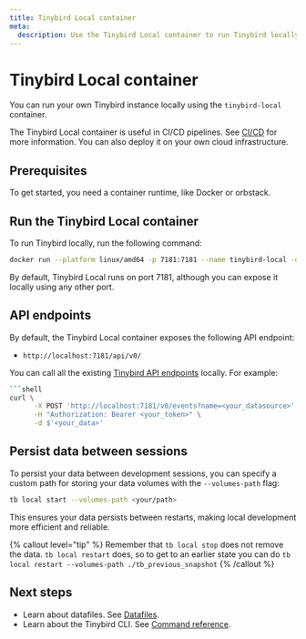 ```yaml
---
title: Tinybird Local container
meta:
  description: Use the Tinybird Local container to run Tinybird locally and in CI workflows.
---
```


# Tinybird Local container

You can run your own Tinybird instance locally using the `tinybird-local` container.

The Tinybird Local container is useful in CI/CD pipelines. See [CI/CD](/forward/test-and-deploy/deployments/cicd) for more information. You can also deploy it on your own cloud infrastructure.

## Prerequisites

To get started, you need a container runtime, like Docker or orbstack.

## Run the Tinybird Local container

To run Tinybird locally, run the following command:

```bash
docker run --platform linux/amd64 -p 7181:7181 --name tinybird-local -d tinybirdco/tinybird-local:latest
```

By default, Tinybird Local runs on port 7181, although you can expose it locally using any other port.

## API endpoints

By default, the Tinybird Local container exposes the following API endpoint:

- `http://localhost:7181/api/v0/`

You can call all the existing [Tinybird API endpoints](/api-reference) locally. For example:

````bash
```shell
curl \
      -X POST 'http://localhost:7181/v0/events?name=<your_datasource>' \
      -H "Authorization: Bearer <your_token>" \
      -d $'<your_data>'
````

## Persist data between sessions

To persist your data between development sessions, you can specify a custom path for storing your data volumes with the `--volumes-path` flag:

```bash
tb local start --volumes-path <your/path>
```

This ensures your data persists between restarts, making local development more efficient and reliable.

{% callout level="tip" %}
Remember that `tb local stop` does not remove the data. `tb local restart` does, so to get to an earlier state you can do `tb local restart --volumes-path ./tb_previous_snapshot`
{% /callout %}

## Next steps

- Learn about datafiles. See [Datafiles](/forward/dev-reference/datafiles).
- Learn about the Tinybird CLI. See [Command reference](/forward/dev-reference/commands).
